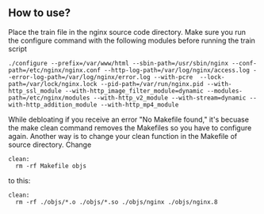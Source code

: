 ## How to use?
Place the train file in the nginx source code directory. Make sure you run the configure command with the following modules before running the train script
```
./configure --prefix=/var/www/html --sbin-path=/usr/sbin/nginx --conf-path=/etc/nginx/nginx.conf --http-log-path=/var/log/nginx/access.log --error-log-path=/var/log/nginx/error.log --with-pcre  --lock-path=/var/lock/nginx.lock --pid-path=/var/run/nginx.pid --with-http_ssl_module --with-http_image_filter_module=dynamic --modules-path=/etc/nginx/modules --with-http_v2_module --with-stream=dynamic --with-http_addition_module --with-http_mp4_module
```
While debloating if you receive an error "No Makefile found," it's becuase the make clean command removes the Makefiles so you have to configure again. Another way is to change your clean function in the Makefile of source directory.
Change 
```
clean:
  rm -rf Makefile objs
```

to this:

```
clean:
  rm -rf ./objs/*.o ./objs/*.so ./objs/nginx ./objs/nginx.8
```
